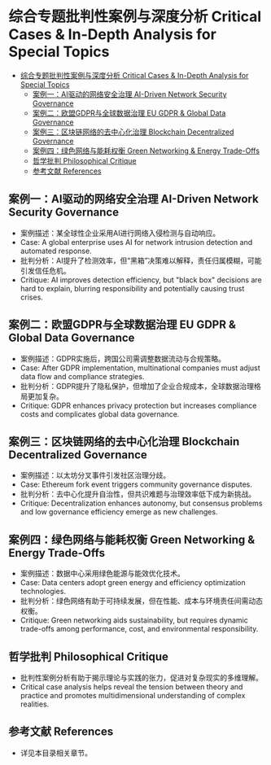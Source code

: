 # 综合专题批判性案例与深度分析 Critical Cases & In-Depth Analysis for Special Topics


<!-- TOC START -->

- [综合专题批判性案例与深度分析 Critical Cases & In-Depth Analysis for Special Topics](#综合专题批判性案例与深度分析-critical-cases-in-depth-analysis-for-special-topics)
  - [案例一：AI驱动的网络安全治理 AI-Driven Network Security Governance](#案例一ai驱动的网络安全治理-ai-driven-network-security-governance)
  - [案例二：欧盟GDPR与全球数据治理 EU GDPR & Global Data Governance](#案例二欧盟gdpr与全球数据治理-eu-gdpr-global-data-governance)
  - [案例三：区块链网络的去中心化治理 Blockchain Decentralized Governance](#案例三区块链网络的去中心化治理-blockchain-decentralized-governance)
  - [案例四：绿色网络与能耗权衡 Green Networking & Energy Trade-Offs](#案例四绿色网络与能耗权衡-green-networking-energy-trade-offs)
  - [哲学批判 Philosophical Critique](#哲学批判-philosophical-critique)
  - [参考文献 References](#参考文献-references)

<!-- TOC END -->

## 案例一：AI驱动的网络安全治理 AI-Driven Network Security Governance

- 案例描述：某全球性企业采用AI进行网络入侵检测与自动响应。
- Case: A global enterprise uses AI for network intrusion detection and automated response.
- 批判分析：AI提升了检测效率，但“黑箱”决策难以解释，责任归属模糊，可能引发信任危机。
- Critique: AI improves detection efficiency, but "black box" decisions are hard to explain, blurring responsibility and potentially causing trust crises.

## 案例二：欧盟GDPR与全球数据治理 EU GDPR & Global Data Governance

- 案例描述：GDPR实施后，跨国公司需调整数据流动与合规策略。
- Case: After GDPR implementation, multinational companies must adjust data flow and compliance strategies.
- 批判分析：GDPR提升了隐私保护，但增加了企业合规成本，全球数据治理格局更加复杂。
- Critique: GDPR enhances privacy protection but increases compliance costs and complicates global data governance.

## 案例三：区块链网络的去中心化治理 Blockchain Decentralized Governance

- 案例描述：以太坊分叉事件引发社区治理分歧。
- Case: Ethereum fork event triggers community governance disputes.
- 批判分析：去中心化提升自治性，但共识难题与治理效率低下成为新挑战。
- Critique: Decentralization enhances autonomy, but consensus problems and low governance efficiency emerge as new challenges.

## 案例四：绿色网络与能耗权衡 Green Networking & Energy Trade-Offs

- 案例描述：数据中心采用绿色能源与能效优化技术。
- Case: Data centers adopt green energy and efficiency optimization technologies.
- 批判分析：绿色网络有助于可持续发展，但在性能、成本与环境责任间需动态权衡。
- Critique: Green networking aids sustainability, but requires dynamic trade-offs among performance, cost, and environmental responsibility.

## 哲学批判 Philosophical Critique

- 批判性案例分析有助于揭示理论与实践的张力，促进对复杂现实的多维理解。
- Critical case analysis helps reveal the tension between theory and practice and promotes multidimensional understanding of complex realities.

## 参考文献 References

- 详见本目录相关章节。
